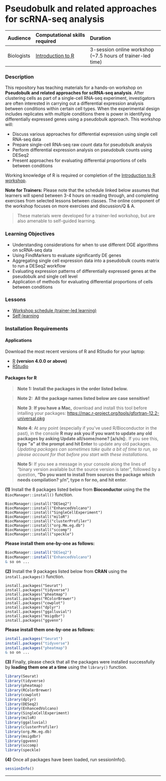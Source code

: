 # Pseudobulk and related approaches for scRNA-seq analysis

| Audience | Computational skills required| Duration |
:----------|:----------|:----------|
| Biologists | [Introduction to R](https://hbctraining.github.io/Intro-to-R-flipped/) | 3-session online workshop (~7.5 hours of trainer-led time)|

### Description

This repository has teaching materials for a hands-on workshop on **Pseudobulk and related approaches for scRNA-seq analysis**. 
After clustering cells as part of a single-cell RNA-seq experiment, investigators are often interested in carrying out a differential expression analysis between conditions within certain cell types. When the experimental design includes replicates with multiple conditions there is power in identifying differentially expressed genes using a pseudobulk approach. This workshop will:

- Discuss various approaches for differential expression using single cell RNA-seq data
- Prepare single-cell RNA-seq raw count data for pseudobulk analysis
- Perform differential expression analysis on pseudobulk counts using DESeq2
- Present approaches for evaluating differential proportions of cells between conditions

Working knowledge of R is required or completion of the [Introduction to R workshop](https://hbctraining.github.io/Intro-to-R-flipped/). 

**Note for Trainers:** Please note that the schedule linked below assumes that learners will spend between 3-4 hours on reading through, and completing exercises from selected lessons between classes. The online component of the workshop focuses on more exercises and discussion/Q & A.

> These materials were developed for a trainer-led workshop, but are also amenable to self-guided learning.

### Learning Objectives

* Understanding considerations for when to use different DGE algorithms on scRNA-seq data
* Using FindMarkers to evaluate significantly DE genes
* Aggregating single cell expression data into a pseudobulk counts matrix to run a DESeq2 workflow
* Evaluating expression patterns of differentially expressed genes at the pseudobulk and single cell level
* Application of methods for evaluating differential proportions of cells between conditions


### Lessons
* [Workshop schedule (trainer-led learning)](schedule/)
* [Self-learning](schedule/self-learning.md)

### Installation Requirements

#### Applications
Download the most recent versions of R and RStudio for your laptop:

 - [R](http://lib.stat.cmu.edu/R/CRAN/) **(version 4.0.0 or above)**
 - [RStudio](https://www.rstudio.com/products/rstudio/download/#download)

#### Packages for R

> **Note 1: Install the packages in the order listed below.**

> **Note 2:  All the package names listed below are case sensitive!**
 
> **Note 3**: **If you have a Mac,** download and install this tool before intalling your packages:
https://mac.r-project.org/tools/gfortran-12.2-universal.pkg

> **Note 4**: At any point (especially if you’ve used R/Bioconductor in the past), in the console **R may ask you if you want to update any old packages by asking Update all/some/none? [a/s/n]:**. If you see this, **type "a" at the prompt and hit Enter** to update any old packages. _Updating packages can sometimes take quite a bit of time to run, so please account for that before you start with these installations._  

> **Note 5:** If you see a message in your console along the lines of “binary version available but the source version is later”, followed by a question, **“Do you want to install from sources the package which needs compilation? y/n”, type n for no, and hit enter**.


**(1)** Install the 8 packages listed below from **Bioconductor** using the the `BiocManager::install()` function.

```
BiocManager::install("DESeq2")
BiocManager::install("EnhancedVolcano")
BiocManager::install("SingleCellExperiment")
BiocManager::install("miloR")
BiocManager::install("clusterProfiler")
BiocManager::install("org.Mm.eg.db")
BiocManager::install("sccomp")
BiocManager::install("speckle")
```

**Please install them one-by-one as follows:**

```r
BiocManager::install("DESeq2")
BiocManager::install("EnhancedVolcano")
& so on ...
```

**(2)** Install the 9 packages listed below from **CRAN** using the `install.packages()` function. 

```
install.packages("Seurat")
install.packages("tidyverse")
install.packages("pheatmap")
install.packages("RColorBrewer")
install.packages("cowplot")
install.packages("dplyr")
install.packages("ggalluvial")
install.packages("msigdbr")
install.packages("ggvenn")
```

**Please install them one-by-one as follows:**

```r
install.packages("Seurat")
install.packages("tidyverse")
install.packages("pheatmap")
& so on ...
```

**(3)** Finally, please check that all the packages were installed successfully by **loading them one at a time** using the `library()` function.  

```r
library(Seurat)
library(tidyverse)
library(pheatmap)
library(RColorBrewer)
library(cowplot)
library(dplyr)
library(DESeq2)
library(EnhancedVolcano)
library(SingleCellExperiment)
library(miloR)
library(ggalluvial)
library(clusterProfiler)
library(org.Mm.eg.db)
library(msigdbr)
library(ggvenn)
library(sccomp)
library(speckle)
```

**(4)** Once all packages have been loaded, run sessionInfo().  

```r
sessionInfo()
```

---
